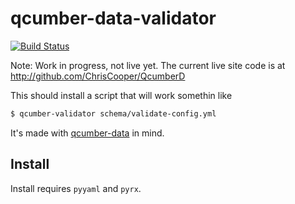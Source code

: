 qcumber-data-validator
======================

[![Build Status](https://travis-ci.org/Queens-Hacks/qcumber-data-validator.png?branch=master)](https://travis-ci.org/Queens-Hacks/qcumber-data-validator)

Note: Work in progress, not live yet. The current live site code is at http://github.com/ChrisCooper/QcumberD



This should install a script that will work somethin like

```bash
$ qcumber-validator schema/validate-config.yml
```


It's made with [qcumber-data](https://github.com/Queens-Hacks/qcumber-data) in mind.


Install
-------

Install requires `pyyaml` and `pyrx`.

